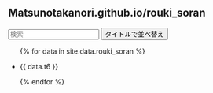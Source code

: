 <script src="https://cdn.jsdelivr.net/npm/tify@0.27.0/dist/tify.js"></script>
<script src="https://cdnjs.cloudflare.com/ajax/libs/list.js/2.3.1/list.min.js"></script>
<link rel="stylesheet" href="https://cdn.jsdelivr.net/npm/tify@0.27.0/dist/tify.css">

## Matsunotakanori.github.io/rouki_soran

<div id="books">
  <input class="search" placeholder="検索" />
  <button class="sort" data-sort="t1">
    タイトルで並べ替え
  </button>
  <ul class="list">
    <!-- _data フォルダの books.csv からデータを取り出す -->
    <!-- _data フォルダの rouki_soran.csv からデータを取り出す -->
    {% for data in site.data.rouki_soran %}
      <li>
        <!-- books.csv の title 列、 url 列をリンク先に設定 -->
        <p class="t6">{{ data.t6 }}</a></p>
      </li>
    {% endfor %}
  </ul>
</div>

<script>
var options = {
    valueNames: [ 't1' ]
};

var userList = new List('rouki_soran', options);
</script>

